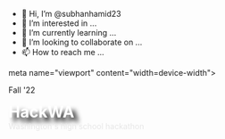 - 👋 Hi, I’m @subhanhamid23
- 👀 I’m interested in ...
- 🌱 I’m currently learning ...
- 💞️ I’m looking to collaborate on ...
- 📫 How to reach me ...

<!---
subhanhamid23/subhanhamid23 is a ✨ special ✨ repository because its `README.md` (this file) appears on your GitHub profile.
You can click the Preview link to take a look at your changes.
--->
meta name="viewport" content="width=device-width">
  <title>HackWA - Washington's high school hackathon</title>
  <link href="style.css" rel="stylesheet" type="text/css" />
        </svg> Fall '22</p>
      <h1 style="color: #FFFFFF; margin: 0; text-shadow: 8px 8px 8px #111">HackWA</h1>
      <p style="color: #E7E7E7; margin-top: 0">Washington's high school hackathon</p>
